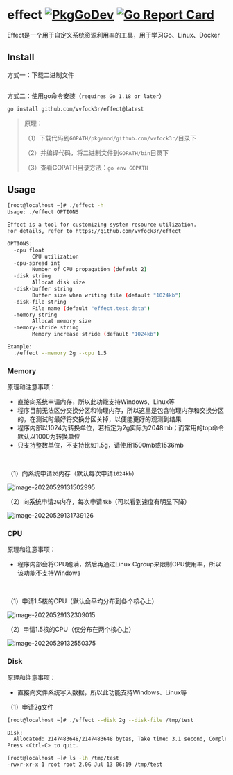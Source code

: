 # effect [![PkgGoDev](https://pkg.go.dev/badge/github.com/vvfock3r/effect)](https://pkg.go.dev/github.com/vvfock3r/effect) [![Go Report Card](https://goreportcard.com/badge/github.com/vvfock3r/effect)](https://goreportcard.com/report/github.com/vvfock3r/effect)

Effect是一个用于自定义系统资源利用率的工具，用于学习Go、Linux、Docker

## Install

方式一：下载二进制文件

```bash
```



方式二：使用go命令安装（`requires Go 1.18 or later`）

```bash
go install github.com/vvfock3r/effect@latest
```

> 原理：
>
> （1）下载代码到`GOPATH/pkg/mod/github.com/vvfock3r/`目录下
>
> （2）并编译代码，将二进制文件到`GOPATH/bin`目录下
>
> （3）查看GOPATH目录方法：`go env GOPATH`



## Usage

```bash
[root@localhost ~]# ./effect -h
Usage: ./effect OPTIONS 

Effect is a tool for customizing system resource utilization.
For details, refer to https://github.com/vvfock3r/effect

OPTIONS:
  -cpu float
        CPU utilization
  -cpu-spread int
        Number of CPU propagation (default 2)
  -disk string
        Allocat disk size
  -disk-buffer string
        Buffer size when writing file (default "1024kb")
  -disk-file string
        File name (default "effect.test.data")
  -memory string
        Allocat memory size
  -memory-stride string
        Memory increase stride (default "1024kb")

Example:
  ./effect --memory 2g --cpu 1.5
```

### Memory

原理和注意事项：

* 直接向系统申请内存，所以此功能支持Windows、Linux等
* 程序目前无法区分交换分区和物理内存，所以这里是包含物理内存和交换分区的，在测试时最好将交换分区关掉，以便能更好的观测到结果
* 程序内部以1024为转换单位，若指定为2g实际为2048mb；而常用的top命令默认以1000为转换单位
* 只支持整数单位，不支持比如1.5g，请使用1500mb或1536mb

<br />

（1）向系统申请`2G`内存（默认每次申请`1024kb`）

![image-20220529131502995](https://tuchuang-1257805459.cos.accelerate.myqcloud.com//image-20220529131502995.png)

（2）向系统申请`2G`内存，每次申请`4kb`（可以看到速度有明显下降）

![image-20220529131739126](https://tuchuang-1257805459.cos.accelerate.myqcloud.com//image-20220529131739126.png)

### CPU

原理和注意事项：

* 程序内部会将CPU跑满，然后再通过Linux Cgroup来限制CPU使用率，所以该功能不支持Windows

<br />

（1）申请1.5核的CPU（默认会平均分布到各个核心上）

![image-20220529132309015](https://tuchuang-1257805459.cos.accelerate.myqcloud.com//image-20220529132309015.png)

（2）申请1.5核的CPU（仅分布在两个核心上）

![image-20220529132550375](https://tuchuang-1257805459.cos.accelerate.myqcloud.com//image-20220529132550375.png)



### Disk

原理和注意事项：

* 直接向文件系统写入数据，所以此功能支持Windows、Linux等

（1）申请2g文件

```bash
[root@localhost ~]# ./effect --disk 2g --disk-file /tmp/test

Disk:
  Allocated: 2147483648/2147483648 bytes, Take time: 3.1 second, Completed: 100.0%
Press <Ctrl-C> to quit.

[root@localhost ~]# ls -lh /tmp/test
-rwxr-xr-x 1 root root 2.0G Jul 13 06:19 /tmp/test
```

